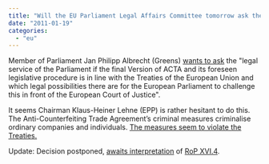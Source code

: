 ```yaml
---
title: "Will the EU Parliament Legal Affairs Committee tomorrow ask the legal service whether ACTA complies with the Treaties?"
date: "2011-01-19"
categories: 
  - "eu"
---
```


Member of Parliament Jan Philipp Albrecht (Greens) [wants to ask](http://en.act-on-acta.eu/Committee_on_Legal_Affairs_to_take_a_formal_decision_to_ask_the_legal_service_of_the_Parliament_if_ACTA_is_compatible_with_the_Treaties_of_the_European_Union) the "legal service of the Parliament if the final Version of ACTA and its foreseen legislative procedure is in line with the Treaties of the European Union and which legal possibilities there are for the European Parliament to challenge this in front of the European Court of Justice".

It seems Chairman Klaus-Heiner Lehne (EPP) is rather hesitant to do this. The Anti-Counterfeiting Trade Agreement’s criminal measures criminalise ordinary companies and individuals. [The measures seem to violate the Treaties.](http://acta.ffii.org/wordpress/?p=34)

Update: Decision postponed, [awaits interpretation](http://twitter.com/#!/Act_on_Acta/status/27990199040483328) of [RoP XVI.4](http://euwiki.org/RoP#XVI._Committee_on_Legal_Affairs).
